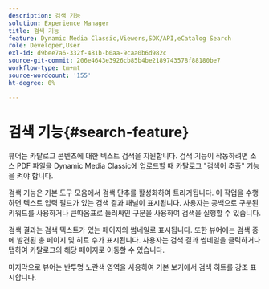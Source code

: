 ```yaml
---
description: 검색 기능
solution: Experience Manager
title: 검색 기능
feature: Dynamic Media Classic,Viewers,SDK/API,eCatalog Search
role: Developer,User
exl-id: d9bee7a6-332f-481b-b0aa-9caa0b6d982c
source-git-commit: 206e4643e3926cb85b4be2189743578f88180be7
workflow-type: tm+mt
source-wordcount: '155'
ht-degree: 0%

---
```


# 검색 기능{#search-feature}

뷰어는 카탈로그 콘텐츠에 대한 텍스트 검색을 지원합니다. 검색 기능이 작동하려면 소스 PDF 파일을 Dynamic Media Classic에 업로드할 때 카탈로그 &quot;검색어 추출&quot; 기능을 켜야 합니다.

검색 기능은 기본 도구 모음에서 검색 단추를 활성화하여 트리거됩니다. 이 작업을 수행하면 텍스트 입력 필드가 있는 검색 결과 패널이 표시됩니다. 사용자는 공백으로 구분된 키워드를 사용하거나 큰따옴표로 둘러싸인 구문을 사용하여 검색을 실행할 수 있습니다.

검색 결과는 검색 텍스트가 있는 페이지의 썸네일로 표시됩니다. 또한 뷰어에는 검색 중에 발견된 총 페이지 및 히트 수가 표시됩니다. 사용자는 검색 결과 썸네일을 클릭하거나 탭하여 카탈로그의 해당 페이지로 이동할 수 있습니다.

마지막으로 뷰어는 반투명 노란색 영역을 사용하여 기본 보기에서 검색 히트를 강조 표시합니다.
